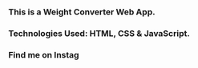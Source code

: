 ### This is a Weight Converter Web App.

### Technologies Used: HTML, CSS & JavaScript.

### Find me on Instag